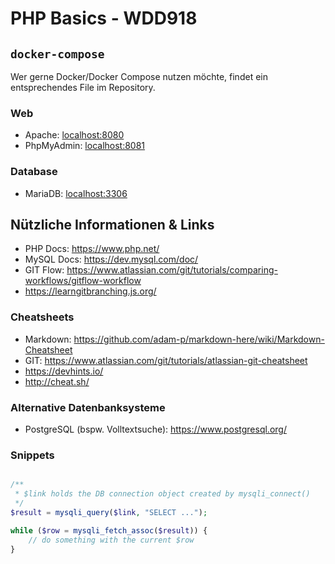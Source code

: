 # PHP Basics - WDD918

## `docker-compose`

Wer gerne Docker/Docker Compose nutzen möchte, findet ein entsprechendes File im Repository.

### Web
+ Apache: [localhost:8080](localhost:8080)
+ PhpMyAdmin: [localhost:8081](localhost:8081)

### Database
+ MariaDB: [localhost:3306](localhost:3306)

## Nützliche Informationen & Links

+ PHP Docs: https://www.php.net/
+ MySQL Docs: https://dev.mysql.com/doc/
+ GIT Flow: https://www.atlassian.com/git/tutorials/comparing-workflows/gitflow-workflow
+ https://learngitbranching.js.org/

### Cheatsheets

+ Markdown: https://github.com/adam-p/markdown-here/wiki/Markdown-Cheatsheet
+ GIT: https://www.atlassian.com/git/tutorials/atlassian-git-cheatsheet
+ https://devhints.io/
+ http://cheat.sh/

### Alternative Datenbanksysteme

+ PostgreSQL (bspw. Volltextsuche): https://www.postgresql.org/

### Snippets

```php

/**
 * $link holds the DB connection object created by mysqli_connect()
 */
$result = mysqli_query($link, "SELECT ...");

while ($row = mysqli_fetch_assoc($result)) {
    // do something with the current $row
}
```
